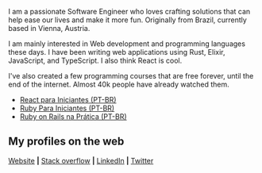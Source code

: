 I am a passionate Software Engineer who loves crafting solutions that can help ease our lives and make it more fun. Originally from Brazil, currently based in Vienna, Austria.  
  
I am mainly interested in Web development and programming languages these days. I have been writing web applications using Rust, Elixir, JavaScript, and TypeScript. I also think React is cool.

I've also created a few programming courses that are free forever, until the end of the internet. Almost 40k people have already watched them.

- [React para Iniciantes (PT-BR)](https://www.udemy.com/course/react-para-iniciantes-free/)
- [Ruby Para Iniciantes (PT-BR)](https://www.udemy.com/course/ruby-para-iniciantes/)
- [Ruby on Rails na Prática (PT-BR)](https://www.udemy.com/course/ruby-on-rails-5-na-pratica/)

## My profiles on the web
[Website](https://bpaulino.com/) **|** [Stack overflow](https://stackoverflow.com/users/2301092/bruno-paulino?tab=profile) **|** [LinkedIn](https://www.linkedin.com/in/brunojppb/) **|** [Twitter](https://twitter.com/bpaulino0)
